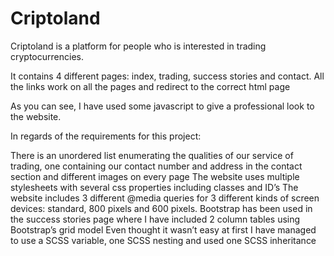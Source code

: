 # Criptoland

Criptoland is a platform for people who is interested in trading cryptocurrencies.

It contains 4 different pages: index, trading, success stories and contact. All the links work on all the pages and redirect to the correct html page

As you can see, I have used some javascript to give a professional look to the website.

In regards of the requirements for this project:

There is an unordered list enumerating the qualities of our service of trading, one containing our contact number and address in the contact section and different images on every page
The website uses multiple stylesheets with several css properties including classes and ID’s
The website includes 3 different @media queries for 3 different kinds of screen devices: standard, 800 pixels and 600 pixels.
Bootstrap has been used in the success stories page where I have included 2 column tables using Bootstrap’s grid model
Even thought it wasn’t easy at first I have managed to use a SCSS variable, one SCSS nesting and used one SCSS inheritance

